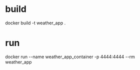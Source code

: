 # build
docker build -t weather_app .

# run
docker run --name weather_app_container -p 4444:4444 --rm weather_app

